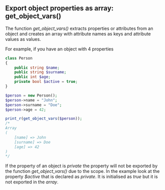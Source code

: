 ## Export object properties as array: get_object_vars()
 The function *get_object_vars()* extracts properties or attributes from an object and creates an array with attribute names as keys and attribute values as values.

For example, if you have an object with 4 properties

```php
class Person
{
    public string $name;
    public string $surname;
    public int $age;
    private bool $active = true;
}

$person = new Person();
$person->name = "John";
$person->surname = "Doe";
$person->age = 42;

print_r(get_object_vars($person));
/*
Array
(
    [name] => John
    [surname] => Doe
    [age] => 42
)
*/
```

If the property of an object is *private* the property will not be exported by the function *get_object_vars()* due to the scope. In the example look at the property *$active* that is declared as *private*. It is initialised as *true* but it is not exported in the *array*.

